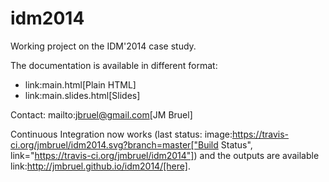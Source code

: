 idm2014
=======

Working project on the IDM'2014 case study.

The documentation is available in different format:

- link:main.html[Plain HTML]
- link:main.slides.html[Slides]

Contact: mailto:jbruel@gmail.com[JM Bruel]

Continuous Integration now works (last status: image:https://travis-ci.org/jmbruel/idm2014.svg?branch=master["Build Status", link="https://travis-ci.org/jmbruel/idm2014"])
and the outputs are available link:http://jmbruel.github.io/idm2014/[here].
